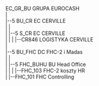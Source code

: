 EC_GR_BU        GRUPA EUROCASH                          
 |                                                                                                                                                                                                                                                             
 |--5  BU_CR           EC CERVILLE                                                                                                                                                                                                                             
 |   |                                                                                                                                                                                                                                                         
 |   |--5  S_CR            EC CERVILLE                                                                                                                                                                                                                         
 |       |
 |       |--CR846      LOGISTYKA CERVILLE                      
 |                                                                                                                                                                                                                                                             
 |--5  BU_FHC          DC FHC-2 i Madas                                                                                                                                                                                                                        
 |   |                                                                                                                                                                                                                                                         
 |   |--5  FHC_BUHU        BU Head Office                                                                                                                                                                                                                      
 |       |
 |       |--FHC_103    FHC-2 koszty HR                         
 |       |--FHC_101    FHC Controlling                         
